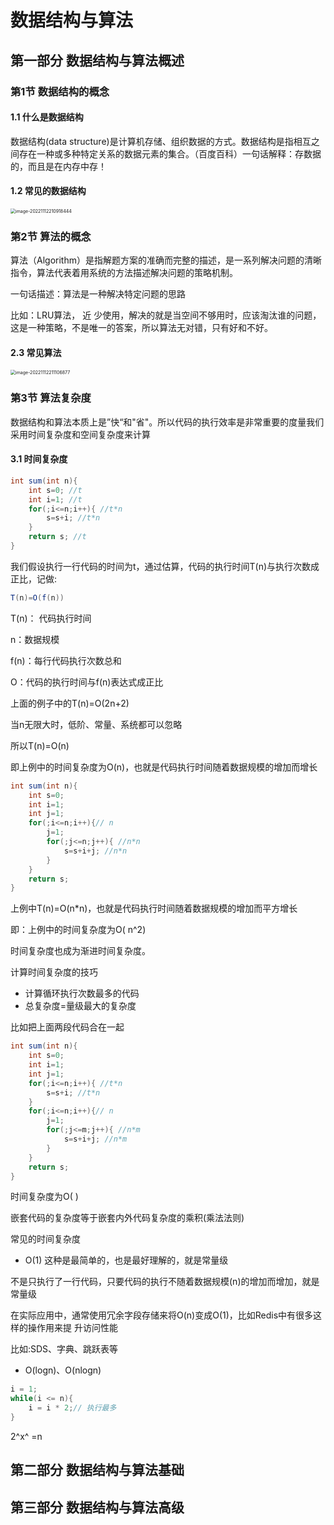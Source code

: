 # 数据结构与算法

## 第一部分 数据结构与算法概述

### 第1节 数据结构的概念

#### 1.1 什么是数据结构

数据结构(data structure)是计算机存储、组织数据的方式。数据结构是指相互之间存在一种或多种特定关系的数据元素的集合。（百度百科）一句话解释：存数据的，而且是在内存中存！

#### 1.2 常见的数据结构

<img src="https://typora-imagebed.oss-cn-beijing.aliyuncs.com/img/image-20221112210918444.png" alt="image-20221112210918444" style="zoom:50%;" />

### 第2节 算法的概念

算法（Algorithm）是指解题方案的准确而完整的描述，是一系列解决问题的清晰指令，算法代表着用系统的方法描述解决问题的策略机制。

一句话描述：算法是一种解决特定问题的思路

比如：LRU算法， 近 少使用，解决的就是当空间不够用时，应该淘汰谁的问题，这是一种策略，不是唯一的答案，所以算法无对错，只有好和不好。

#### 2.3 常见算法

<img src="https://typora-imagebed.oss-cn-beijing.aliyuncs.com/img/image-20221112211106877.png" alt="image-20221112211106877" style="zoom:50%;" />



### 第3节 算法复杂度

数据结构和算法本质上是”快“和"省"。所以代码的执行效率是非常重要的度量我们采用时间复杂度和空间复杂度来计算

#### 3.1 时间复杂度

```java
int sum(int n){
    int s=0; //t
    int i=1; //t
    for(;i<=n;i++){ //t*n
    	s=s+i; //t*n
    }
	return s; //t
}
```

我们假设执行一行代码的时间为t，通过估算，代码的执行时间T(n)与执行次数成正比，记做:

```java
T(n)=O(f(n))
```

T(n)： 代码执行时间

n：数据规模

f(n)：每行代码执行次数总和

O：代码的执行时间与f(n)表达式成正比

上面的例子中的T(n)=O(2n+2)

当n无限大时，低阶、常量、系统都可以忽略

所以T(n)=O(n)

即上例中的时间复杂度为O(n)，也就是代码执行时间随着数据规模的增加而增长

```java
int sum(int n){
    int s=0;
    int i=1;
    int j=1;
    for(;i<=n;i++){// n
    	j=1;
    	for(;j<=n;j++){ //n*n
    		s=s+i+j; //n*n
    	}
    }
    return s;
}

```

上例中T(n)=O(n*n)，也就是代码执行时间随着数据规模的增加而平方增长

即：上例中的时间复杂度为O( n^2)

时间复杂度也成为渐进时间复杂度。

计算时间复杂度的技巧

- 计算循环执行次数最多的代码
- 总复杂度=量级最大的复杂度

比如把上面两段代码合在一起

```java
int sum(int n){
    int s=0;
    int i=1;
    int j=1;
    for(;i<=n;i++){ //t*n
    	s=s+i; //t*n
    }
    for(;i<=n;i++){// n
    	j=1;
		for(;j<=m;j++){ //n*m
			s=s+i+j; //n*m
		}
	}
	return s;
}
```

时间复杂度为O( )

嵌套代码的复杂度等于嵌套内外代码复杂度的乘积(乘法法则)

常见的时间复杂度

- O(1) 这种是最简单的，也是最好理解的，就是常量级

不是只执行了一行代码，只要代码的执行不随着数据规模(n)的增加而增加，就是常量级

在实际应用中，通常使用冗余字段存储来将O(n)变成O(1)，比如Redis中有很多这样的操作用来提 升访问性能

比如:SDS、字典、跳跃表等

- O(logn)、O(nlogn)

```java
i = 1;
while(i <= n){
	i = i * 2;// 执行最多
}
```

2^x^ =n

## 第二部分 数据结构与算法基础

## 第三部分 数据结构与算法高级